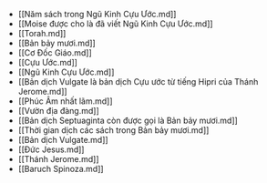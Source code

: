 - [[Năm sách trong Ngũ Kinh Cựu Ước.md]]
- [[Moise được cho là đã viết Ngũ Kinh Cựu Ước.md]]
- [[Torah.md]]
- [[Bản bảy mươi.md]]
- [[Cơ Đốc Giáo.md]]
- [[Cựu Ước.md]]
- [[Ngũ Kinh Cựu Ước.md]]
- [[Bản dịch Vulgate là bản dịch Cựu ước từ tiếng Hipri của Thánh Jerome.md]]
- [[Phúc Âm nhất lãm.md]]
- [[Vườn địa đàng.md]]
- [[Bản dịch Septuaginta còn được gọi là Bản bảy mươi.md]]
- [[Thời gian dịch các sách trong Bản bảy mươi.md]]
- [[Bản dịch Vulgate.md]]
- [[Đức Jesus.md]]
- [[Thánh Jerome.md]]
- [[Baruch Spinoza.md]]
